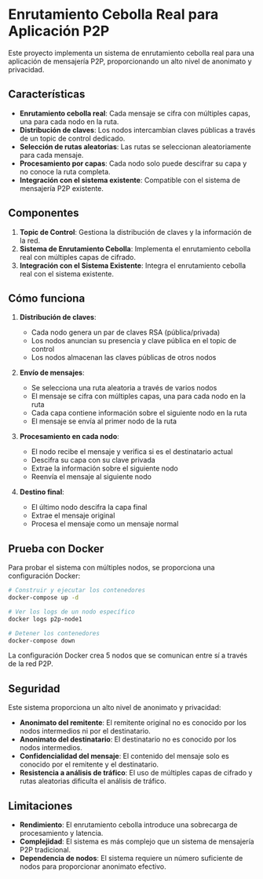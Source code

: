 # Enrutamiento Cebolla Real para Aplicación P2P

Este proyecto implementa un sistema de enrutamiento cebolla real para una aplicación de mensajería P2P, proporcionando un alto nivel de anonimato y privacidad.

## Características

- **Enrutamiento cebolla real**: Cada mensaje se cifra con múltiples capas, una para cada nodo en la ruta.
- **Distribución de claves**: Los nodos intercambian claves públicas a través de un topic de control dedicado.
- **Selección de rutas aleatorias**: Las rutas se seleccionan aleatoriamente para cada mensaje.
- **Procesamiento por capas**: Cada nodo solo puede descifrar su capa y no conoce la ruta completa.
- **Integración con el sistema existente**: Compatible con el sistema de mensajería P2P existente.

## Componentes

1. **Topic de Control**: Gestiona la distribución de claves y la información de la red.
2. **Sistema de Enrutamiento Cebolla**: Implementa el enrutamiento cebolla real con múltiples capas de cifrado.
3. **Integración con el Sistema Existente**: Integra el enrutamiento cebolla real con el sistema existente.

## Cómo funciona

1. **Distribución de claves**:
   - Cada nodo genera un par de claves RSA (pública/privada)
   - Los nodos anuncian su presencia y clave pública en el topic de control
   - Los nodos almacenan las claves públicas de otros nodos

2. **Envío de mensajes**:
   - Se selecciona una ruta aleatoria a través de varios nodos
   - El mensaje se cifra con múltiples capas, una para cada nodo en la ruta
   - Cada capa contiene información sobre el siguiente nodo en la ruta
   - El mensaje se envía al primer nodo de la ruta

3. **Procesamiento en cada nodo**:
   - El nodo recibe el mensaje y verifica si es el destinatario actual
   - Descifra su capa con su clave privada
   - Extrae la información sobre el siguiente nodo
   - Reenvía el mensaje al siguiente nodo

4. **Destino final**:
   - El último nodo descifra la capa final
   - Extrae el mensaje original
   - Procesa el mensaje como un mensaje normal

## Prueba con Docker

Para probar el sistema con múltiples nodos, se proporciona una configuración Docker:

```bash
# Construir y ejecutar los contenedores
docker-compose up -d

# Ver los logs de un nodo específico
docker logs p2p-node1

# Detener los contenedores
docker-compose down
```

La configuración Docker crea 5 nodos que se comunican entre sí a través de la red P2P.

## Seguridad

Este sistema proporciona un alto nivel de anonimato y privacidad:

- **Anonimato del remitente**: El remitente original no es conocido por los nodos intermedios ni por el destinatario.
- **Anonimato del destinatario**: El destinatario no es conocido por los nodos intermedios.
- **Confidencialidad del mensaje**: El contenido del mensaje solo es conocido por el remitente y el destinatario.
- **Resistencia a análisis de tráfico**: El uso de múltiples capas de cifrado y rutas aleatorias dificulta el análisis de tráfico.

## Limitaciones

- **Rendimiento**: El enrutamiento cebolla introduce una sobrecarga de procesamiento y latencia.
- **Complejidad**: El sistema es más complejo que un sistema de mensajería P2P tradicional.
- **Dependencia de nodos**: El sistema requiere un número suficiente de nodos para proporcionar anonimato efectivo.
